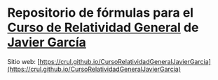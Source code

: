 # Repositorio de fórmulas para el [Curso de Relatividad General](https://www.youtube.com/playlist?list=PLAnA8FVrBl8DF03y6o-AIYPLK12F1IA25) de [Javier García](https://www.youtube.com/user/jamesjamesbondbond)

Sitio web: [https://crul.github.io/CursoRelatividadGeneralJavierGarcia](https://crul.github.io/CursoRelatividadGeneralJavierGarcia)
